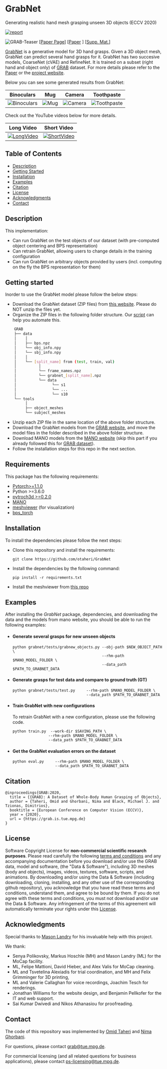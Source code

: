 # GrabNet
Generating realistic hand mesh grasping unseen 3D objects (ECCV 2020)


[![report](https://img.shields.io/badge/arxiv-report-red)](https://grab.is.tue.mpg.de)

![GRAB-Teaser](images/teaser.png)
[[Paper Page](https://grab.is.tue.mpg.de)] 
[[Paper](http://grab.is.tue.mpg.de//uploads/ckeditor/attachments/363/grab_eccv2020.pdf) ]
[[Supp. Mat.](https://www.ecva.net/papers/eccv_2020/papers_ECCV/papers/123490562-supp.pdf)]

[GrabNet](http://grab.is.tue.mpg.de) is a generative model for 3D hand grasps. Given a 3D object mesh, GrabNet 
can predict several hand grasps for it. GrabNet has two succesive models, CoarseNet (cVAE) and RefineNet.
It is trained on a subset (right hand and object only) of [GRAB](http://grab.is.tue.mpg.de) dataset.
For more details please refer to the [Paper](http://grab.is.tue.mpg.de//uploads/ckeditor/attachments/363/grab_eccv2020.pdf) or the [project website](http://grab.is.tue.mpg.de).

Below you can see some generated results from GrabNet:

| Binoculars | Mug |Camera | Toothpaste|
| :---: | :---: |:---: | :---: |
| ![Binoculars](images/binoculars.gif)|![Mug](images/mug.gif)|![Camera](images/camera.gif)|![Toothpaste](images/toothpaste.gif)|



Check out the YouTube videos below for more details.

| Long Video | Short Video |
| :---: | :---: |
|  [![LongVideo](images/long.png)](https://youtu.be/s5syYMxmNHA) | [![ShortVideo](images/short.png)](https://youtu.be/VHN0DBUB4H8) |  


## Table of Contents
  * [Description](#description)
  * [Getting Started](#getting-started)
  * [Installation](#installation)
  * [Examples](#examples)
  * [Citation](#citation)
  * [License](#license)
  * [Acknowledgments](#acknowledgments)
  * [Contact](#contact)



## Description

This implementation:

- Can run GrabNet on the test objects of our dataset (with pre-computed object centering and BPS representation)
- Can retrain GrabNet, allowing users to change details in the training configuration
- Can run GrabNet on arbitrary objects provided by users (incl. computing on the fly the BPS representation for them)


## Getting started
Inorder to use the GrabNet model please follow the below steps:

- Download the GrabNet dataset (ZIP files) from [this website](http://grab.is.tue.mpg.de). Please do NOT unzip the files yet.
- Organize the ZIP files in the following folder structure. Our [script](http://comming.soon) can help you automate this.
```bash
    GRAB
    ├── data
    │    │
    │    ├── bps.npz
    │    └── obj_info.npy
    │    └── sbj_info.npy
    │    │
    │    └── [split_name] from (test, train, val)
    │          │
    │          └── frame_names.npz
    │          └── grabnet_[split_name].npz
    │          └── data
    │                └── s1
    │                └── ...
    │                └── s10
    └── tools
         │
         ├── object_meshes
         └── subject_meshes
```
- Unzip each ZIP file in the same location of the above folder structure.
- Download the GrabNet models from the [GRAB website](https://grab.is.tue.mpg.de), and move the model files in the folder described in the above folder structure.
- Download MANO models from the [MANO website](https://mano.is.tue.mpg.de) (skip this part if you already followed this for [GRAB dataset](https://github.com/otaheri/GRAB)).
- Follow the installation steps for this repo in the next section.


## Requirements
This package has the following requirements:

* [Pytorch>=1.1.0](https://pytorch.org/get-started/locally/) 
* Python >=3.6.0
* [pytroch3d >=0.2.0](https://pytorch3d.org/) 
* [MANO](https://github.com/otaheri/MANO) 
* [meshviewer](https://github.com/MPI-IS/mesh) (for visualization)
* [bps_torch](https://github.com/otaheri/bps_torch) 

## Installation

To install the dependencies please follow the next steps:

- Clone this repository and install the requirements: 
    ```Shell
    git clone https://github.com/otaheri/GrabNet
    ```
- Install the dependencies by the following command:
    ```
    pip install -r requirements.txt
    ```
- Install the meshviewer from [this repo](https://github.com/MPI-IS/mesh)


## Examples

After installing the *GrabNet* package, dependencies, and downloading the data and the models from
 mano website, you should be able to run the following examples:


- #### Generate several grasps for new unseen objects
    
    ```Shell
    python grabnet/tests/grabnew_objects.py --obj-path $NEW_OBJECT_PATH \
                                            --rhm-path $MANO_MODEL_FOLDER \
                                            --data_path $PATH_TO_GRABNET_DATA
    ```

- #### Generate grasps for test data and compare to ground truth (GT)
    
    ```Shell
    python grabnet/tests/test.py     --rhm-path $MANO_MODEL_FOLDER \
                                     --data_path $PATH_TO_GRABNET_DATA
    ```

- #### Train GrabNet with new configurations 
    
    To retrain GrabNet with a new configuration, please use the following code.
    
    ```Shell
    python train.py  --work-dir $SAVING_PATH \
                    --rhm-path $MANO_MODEL_FOLDER \
                    --data_path $PATH_TO_GRABNET_DATA
    ```
    
- #### Get the GrabNet evaluation errors on the dataset 
    
    ```Shell
    python eval.py     --rhm-path $MANO_MODEL_FOLDER \
                       --data_path $PATH_TO_GRABNET_DATA
    ```



## Citation

```
@inproceedings{GRAB:2020,
  title = {{GRAB}: A Dataset of Whole-Body Human Grasping of Objects},
  author = {Taheri, Omid and Ghorbani, Nima and Black, Michael J. and Tzionas, Dimitrios},
  booktitle = {European Conference on Computer Vision (ECCV)},
  year = {2020},
  url = {https://grab.is.tue.mpg.de}
}
```

## License
Software Copyright License for **non-commercial scientific research purposes**.
Please read carefully the following [terms and conditions](https://github.com/otaheri/GRAB/blob/master/LICENSE) and any accompanying documentation
before you download and/or use the GRAB data, model and software, (the "Data & Software"),
including 3D meshes (body and objects), images, videos, textures, software, scripts, and animations.
By downloading and/or using the Data & Software (including downloading,
cloning, installing, and any other use of the corresponding github repository),
you acknowledge that you have read these terms and conditions, understand them,
and agree to be bound by them. If you do not agree with these terms and conditions,
you must not download and/or use the Data & Software. Any infringement of the terms of
this agreement will automatically terminate your rights under this [License](./LICENSE).


## Acknowledgments

Special thanks to [Mason Landry](https://ps.is.tuebingen.mpg.de/person/mlandry) for his invaluable help with this project.

We thank:
* Senya Polikovsky, Markus Hoschle (MH) and Mason Landry (ML) for the MoCap facility. 
* ML, Felipe Mattioni, David Hieber, and Alex Valis for MoCap cleaning. 
* ML and Tsvetelina Alexiadis for trial coordination, and MH and Felix Grimminger for 3D printing, 
* ML and Valerie Callaghan for voice recordings, Joachim Tesch for renderings. 
* Jonathan Williams for the website design, and Benjamin Pellkofer for the IT and web support. 
* Sai Kumar Dwivedi and Nikos Athanasiou for proofreading.

## Contact
The code of this repository was implemented by [Omid Taheri](https://ps.is.tuebingen.mpg.de/person/otaheri) and [Nima Ghorbani](https://ps.is.tuebingen.mpg.de/person/nghorbani).

For questions, please contact [grab@tue.mpg.de](grab@tue.mpg.de).

For commercial licensing (and all related questions for business applications), please contact [ps-licensing@tue.mpg.de](ps-licensing@tue.mpg.de).

